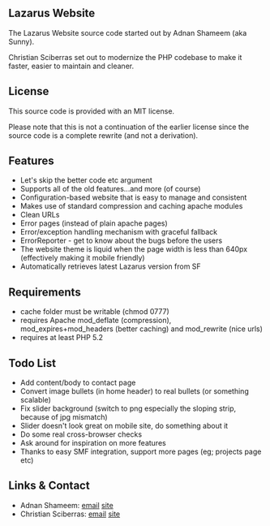 Lazarus Website
---------------

The Lazarus Website source code started out by Adnan Shameem (aka Sunny).

Christian Sciberras set out to modernize the PHP codebase to make it faster, easier to maintain and cleaner.

License
-------

This source code is provided with an MIT license.

Please note that this is not a continuation of the earlier license since the source code is a complete rewrite (and not a derivation).

Features
--------

- Let's skip the better code etc argument
- Supports all of the old features...and more (of course)
- Configuration-based website that is easy to manage and consistent
- Makes use of standard compression and caching apache modules
- Clean URLs
- Error pages (instead of plain apache pages)
- Error/exception handling mechanism with graceful fallback
- ErrorReporter - get to know about the bugs before the users
- The website theme is liquid when the page width is less than 640px (effectively making it mobile friendly)
- Automatically retrieves latest Lazarus version from SF

Requirements
------------

 - cache folder must be writable (chmod 0777)
 - requires Apache mod_deflate (compression), mod_expires+mod_headers (better caching) and mod_rewrite (nice urls)
 - requires at least PHP 5.2

Todo List
---------

- Add content/body to contact page
- Convert image bullets (in home header) to real bullets (or something scalable)
- Fix slider background (switch to png especially the sloping strip, because of jpg mismatch)
- Slider doesn't look great on mobile site, do something about it
- Do some real cross-browser checks
- Ask around for inspiration on more features
- Thanks to easy SMF integration, support more pages (eg; projects page etc)

Links & Contact
---------------

 - Adnan Shameem: [email](mailto:needadnan@gmail.com) [site](http://www.adnan.co.vu/)
 - Christian Sciberras: [email](mailto:christian@sciberras.me) [site](http://christian.sciberras.me/)